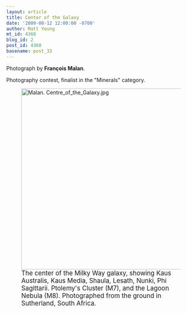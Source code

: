 ```yaml
---
layout: article
title: Center of the Galaxy
date: '2009-08-12 12:00:00 -0700'
author: Matt Young
mt_id: 4360
blog_id: 2
post_id: 4360
basename: post_33
---
```

Photograph by **François Malan**.

Photography contest, finalist in the "Minerals" category.



<figure>
<a href="http://en.wikipedia.org/wiki/Milky_Way"><img src="http://pandasthumb.org/archives/2009/08/09/Malan.%20Centre_of_the_Galaxy.jpg" alt="Malan. Centre_of_the_Galaxy.jpg" width="600" height="480" /></a>
<figcaption markdown="span"><big>The center of the Milky Way galaxy, showing Kaus Australis, Kaus Media, Shaula, Lesath, Nunki, Phi Sagittarii. Ptolemy's Cluster (M7), and the Lagoon Nebula (M8). Photographed from the ground in Sutherland, South Africa.</big>

</figcaption>
</figure>
